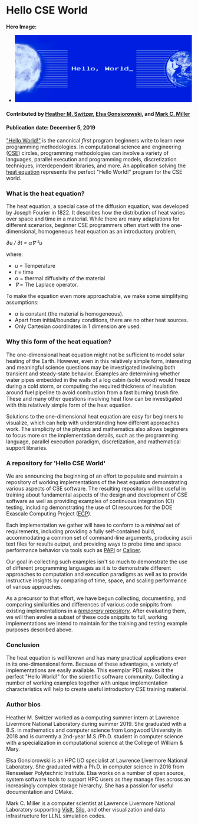 # Hello CSE World

**Hero Image:**

 - <img src='../../images/Blog_110619.png'/>

#### Contributed by [Heather M. Switzer](https://github.com/heatherms27 "Heather Switzer GitHub Profile"), [Elsa Gonsiorowski](https://github.com/gonsie "Elsa Gonsiorowski GitHub Profile"), and [Mark C. Miller](https://github.com/markcmiller86 "Mark C. Miller GitHub Profile")

#### Publication date: December 5, 2019

["Hello World!"](https://www.thesoftwareguild.com/blog/the-history-of-hello-world/)
is the canonical *first* program beginners write to learn new programming methodologies.
In computational science and engineering ([CSE](https://bssw.io/pages/intro-to-cse))
circles, programming methodologies can involve a variety of languages, parallel execution
and programming models, discretization techniques, interdependent libraries, and more.
An application solving the [heat equation](https://en.wikipedia.org/wiki/Heat_equation)
represents the perfect "Hello World!" program for the CSE world.

### What is the heat equation?
The heat equation, a special case of the diffusion equation, was developed by Joseph
Fourier in 1822. It describes how the distribution of heat varies over space and time
in a material. While there are many adaptations for different scenarios, beginner CSE
programmers often start with the one-dimensional, homogeneous heat equation as an
introductory problem,

_&part;u / &part;t = &alpha;&nabla; &sup2;u_

where:
* _u_ = Temperature
* _t_ = time
* _&alpha;_  = thermal diffusivity of the material
* _&nabla;_ = The Laplace operator.

To make the equation even more approachable, we make some simplifying assumptions:
* _&alpha;_ is constant (the material is homogeneous).
* Apart from initial/boundary conditions, there are no other heat sources.
* Only Cartesian coordinates in 1 dimension are used.

### Why this form of the heat equation?
The one-dimensional heat equation might not be sufficient to
model solar heating of the Earth. However, even in this relatively simple form,
interesting and meaningful science questions may be investigated involving
both transient and steady-state behavior. Examples are determining whether water
pipes embedded in the walls of a log cabin (solid wood) would freeze during a cold
storm, or computing the required thickness of insulation around fuel pipeline to avoid
combustion from a fast burning brush fire. These and many other questions
involving heat flow can be investigated with this relatively simple form of
the heat equation.

Solutions to the one-dimensional heat equation are easy for
beginners to visualize, which can help with understanding how different
approaches work. The simplicity of the physics and mathematics also
allows beginners to focus more on the implementation details, such as the
programming language, parallel execution paradigm, discretization, and
mathematical support libraries.

### A repository for 'Hello CSE World' 
We are announcing the beginning of an effort to populate and maintain a
repository of working implementations of the heat equation demonstrating various
aspects of CSE software. The resulting repository will be useful in training
about fundamental aspects of the design and development of CSE software as
well as providing examples of continuous integration (CI) testing, including
demonstrating the use of CI resources for the DOE Exascale Computing Project ([ECP](https://www.exascaleproject.org)).

Each implementation we gather will have to conform
to a *minimal* set of requirements, including providing a fully self-contained
build, accommodating a common set of command-line arguments, producing ascii
text files for results output, and providing ways to probe time and space performance
behavior via tools such as [PAPI](https://icl.utk.edu/papi/) or
[Caliper](https://software.llnl.gov/Caliper/).

Our goal in collecting such examples isn't so much to demonstrate the use of
different programming languages as it is to demonstrate different approaches
to computation and execution paradigms as well as to provide instructive insights
by comparing of time, space, and scaling performance of various approaches.

As a precursor to that effort, we have begun collecting, documenting, and comparing
similarities and differences of
various code snippits from existing implementations in a
[*temporary repository*](https://github.com/betterscientificsoftware/hello-heat-equation).
After evaluating them, we will then evolve a subset of these code snippits to full, working
implementations we intend to maintain for the training and testing example purposes
described above.

### Conclusion
The heat equation is well known and has many practical applications even in
its one-dimensional form. Because of these advantages, a variety of implementations are
easily available. This exemplar PDE makes it the perfect "Hello World!" for
the scientific software community. Collecting a number of working examples
together with unique implementation characteristics will help to create 
useful introductory CSE training material.

### Author bios

Heather M. Switzer worked as a computing summer intern at Lawrence Livermore National Laboratory during summer 2019. She graduated with a B.S. in mathematics and computer science from Longwood University in 2018 and is currently a 2nd-year M.S./Ph.D. student in computer science with a specialization in computational science at the College of William & Mary.

Elsa Gonsiorowski is an HPC I/O specialist at Lawrence Livermore National Laboratory. She graduated with a Ph.D. in computer science in 2016 from Rensselaer Polytechnic Institute. Elsa works on a number of open source, system software tools to support HPC users as they manage files across an increasingly complex storage hierarchy. She has a passion for useful documentation and CMake.

Mark C. Miller is a computer scientist at Lawrence Livermore National Laboratory supporting
[VisIt](https:/visit.llnl.gov), [Silo](https://silo.llnl.gov), and other visualization and
data infrastructure for LLNL simulation codes.

<!---
Publish: yes
RSS update: 2019-12-05
Categories: Planning, Development
Topics: Software Engineering, Development Tools
Tags: bssw-blog-article
Level: 2
Prerequisites: default
Aggregate: none
--->

